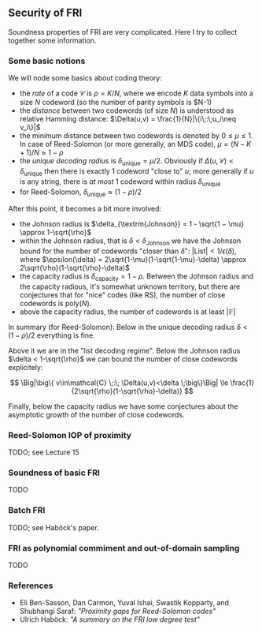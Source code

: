 Security of FRI
---------------

Soundness properties of FRI are very complicated. Here I try to collect together some information.

### Some basic notions

We will node some basics about coding theory:

- the _rate_ of a code $\mathcal{C}$ is $\rho=K/N$, where we encode $K$ data symbols into a size $N$ codeword (so the number of parity symbols is $N-1)
- the _distance_ between two codewords (of size $N$) is understood as relative Hamming distance: $\Delta(u,v) = \frac{1}{N}|\{i\;:\;u_i\neq v_i\}|$
- the minimum distance between two codewords is denoted by $0\le\mu\le 1$. In case of Reed-Solomon (or more generally, an MDS code), $\mu=(N-K+1)/N\approx 1-\rho$
- the _unique decoding radius_ is $\delta_{\textrm{unique}}=\mu/2$. Obviously if $\Delta(u,\mathcal{C})<\delta_{\textrm{unique}}$ then there is exactly 1 codeword "close to" $u$; more generally if $u$ is any string, there is _at most_ 1 codeword within radius $\delta_{\textrm{unique}}$
- for Reed-Solomon, $\delta_{\textrm{unique}}\approx (1-\rho)/2$

After this point, it becomes a bit more involved:

- the Johnson radius is $\delta_{\textrm{Johnson}} = 1 - \sqrt{1 − \mu} \approx 1-\sqrt{\rho}$
- within the Johnson radius, that is $\delta<\delta_{\textrm{Johnson}}$ we have the Johnson bound for the number of codewords "closer than $\delta$": $|\textrm{List}|<1/\epsilon(\delta)$, where $\epsilon(\delta) = 2\sqrt{1-\mu}(1-\sqrt{1-\mu}-\delta) \approx 2\sqrt{\rho}(1-\sqrt{\rho}-\delta)$
- the capacity radius is $\delta_{\textrm{capacity}} = 1-\rho$. Between the Johnson radius and the capacity radious, it's somewhat unknown territory, but there are conjectures that for "nice" codes (like RS), the number of close codewords is $\mathsf{poly}(N)$.
- above the capacity radius, the number of codewords is at least $|\mathbb{F}|$

In summary (for Reed-Solomon): Below in the unique decoding radius $\delta < (1-\rho)/2$ everything is fine. 

Above it we are in the "list decoding regime". Below the Johnson radius $\delta < 1-\sqrt{\rho}$ we can bound the number of close codewords explicitely:

$$ \Big|\big\{ v\in\mathcal{C} \;:\; \Delta(u,v)<\delta \;\big\}\Big| \le \frac{1}{2\sqrt{\rho}(1-\sqrt{\rho}-\delta)} $$

Finally, below the capacity radius we have some conjectures about the asymptotic growth of the number of close codewords.

### Reed-Solomon IOP of proximity

TODO; see Lecture 15

### Soundness of basic FRI

TODO

### Batch FRI

TODO; see Haböck's paper.

### FRI as polynomial commiment and out-of-domain sampling

TODO

### References

- Eli Ben-Sasson, Dan Carmon, Yuval Ishai, Swastik Kopparty, and Shubhangi Saraf: _"Proximity gaps for Reed-Solomon codes"_
- Ulrich Haböck: _"A summary on the FRI low degree test"_
